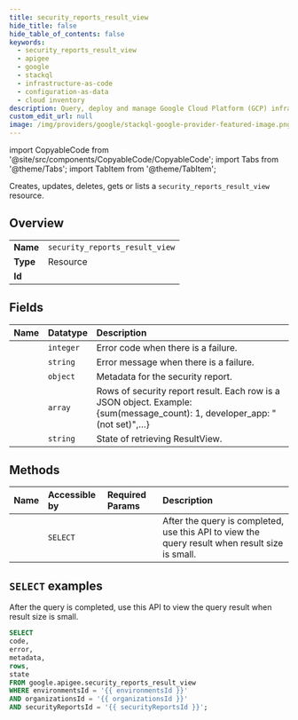```yaml
---
title: security_reports_result_view
hide_title: false
hide_table_of_contents: false
keywords:
  - security_reports_result_view
  - apigee
  - google
  - stackql
  - infrastructure-as-code
  - configuration-as-data
  - cloud inventory
description: Query, deploy and manage Google Cloud Platform (GCP) infrastructure and resources using SQL
custom_edit_url: null
image: /img/providers/google/stackql-google-provider-featured-image.png
---
```


import CopyableCode from '@site/src/components/CopyableCode/CopyableCode';
import Tabs from '@theme/Tabs';
import TabItem from '@theme/TabItem';

Creates, updates, deletes, gets or lists a <code>security_reports_result_view</code> resource.

## Overview
<table><tbody>
<tr><td><b>Name</b></td><td><code>security_reports_result_view</code></td></tr>
<tr><td><b>Type</b></td><td>Resource</td></tr>
<tr><td><b>Id</b></td><td><CopyableCode code="google.apigee.security_reports_result_view" /></td></tr>
</tbody></table>

## Fields
| Name | Datatype | Description |
|:-----|:---------|:------------|
| <CopyableCode code="code" /> | `integer` | Error code when there is a failure. |
| <CopyableCode code="error" /> | `string` | Error message when there is a failure. |
| <CopyableCode code="metadata" /> | `object` | Metadata for the security report. |
| <CopyableCode code="rows" /> | `array` | Rows of security report result. Each row is a JSON object. Example: {sum(message_count): 1, developer_app: "(not set)",…} |
| <CopyableCode code="state" /> | `string` | State of retrieving ResultView. |

## Methods
| Name | Accessible by | Required Params | Description |
|:-----|:--------------|:----------------|:------------|
| <CopyableCode code="organizations_environments_security_reports_get_result_view" /> | `SELECT` | <CopyableCode code="environmentsId, organizationsId, securityReportsId" /> | After the query is completed, use this API to view the query result when result size is small. |

## `SELECT` examples

After the query is completed, use this API to view the query result when result size is small.

```sql
SELECT
code,
error,
metadata,
rows,
state
FROM google.apigee.security_reports_result_view
WHERE environmentsId = '{{ environmentsId }}'
AND organizationsId = '{{ organizationsId }}'
AND securityReportsId = '{{ securityReportsId }}';
```
